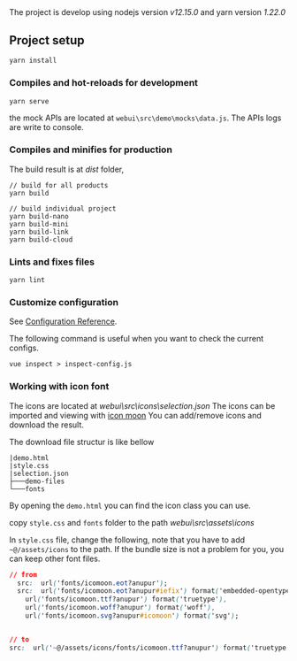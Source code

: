 ## 
The project is develop using nodejs version _v12.15.0_ and yarn version _1.22.0_

## Project setup
```
yarn install
```

### Compiles and hot-reloads for development
```
yarn serve
```

the mock APIs are located at `webui\src\demo\mocks\data.js`.
The APIs logs are write to console.


### Compiles and minifies for production
The build result is at _dist_ folder, 
```
// build for all products
yarn build

// build individual project
yarn build-nano
yarn build-mini
yarn build-link
yarn build-cloud
```

### Lints and fixes files
```
yarn lint
```

### Customize configuration
See [Configuration Reference](https://cli.vuejs.org/config/).

The following command is useful when you want to check the current configs.
```
vue inspect > inspect-config.js
```


### Working with icon font
The icons are located at _webui\src\icons\selection.json_
The icons can be imported and viewing with [icon moon](https://icomoon.io/app/#/select)
You can add/remove icons and download the result.

The download file structur is like bellow
```
|demo.html
|style.css
|selection.json
├───demo-files
└───fonts
```

By opening the `demo.html` you can find the icon class you can use.

copy `style.css` and `fonts` folder to the path _webui\src\assets\icons_

In `style.css` file, change the following, note that you have to add `~@/assets/icons` to the path.
If the bundle size is not a problem for you, you can keep other font files. 
```css
// from
  src:  url('fonts/icomoon.eot?anupur');
  src:  url('fonts/icomoon.eot?anupur#iefix') format('embedded-opentype'),
    url('fonts/icomoon.ttf?anupur') format('truetype'),
    url('fonts/icomoon.woff?anupur') format('woff'),
    url('fonts/icomoon.svg?anupur#icomoon') format('svg');


// to 
src:  url('~@/assets/icons/fonts/icomoon.ttf?anupur') format('truetype');
```
